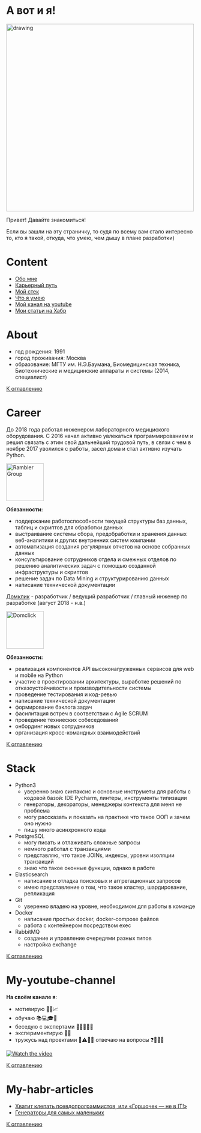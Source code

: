 # А вот и я!
<p>
<img src="https://sun9-40.userapi.com/impg/c854220/v854220417/177618/CNRgoIT-Hnk.jpg?size=1280x720&quality=96&sign=ba7063584c8305e0084f172e19bbbe6e&type=album" alt="drawing" width="500"/>
</p>
<p>Привет! Давайте знакомиться!</p>

<p>
Если вы зашли на эту страничку, то судя по всему вам стало интересно то, кто я такой, откуда, что умею, чем дышу в 
плане разработки)</p>

# Content
- [Обо мне](#about)
- [Карьерный путь](#career)
- [Мой стек](#stack)
- [Что я умею](#skills)
- [Мой канал на youtube](#my-youtube-channel)
- [Мои статьи на Хабр](#my-habr-articles)

# About
- год рождения: 1991
- город проживания: Москва
- образование: МГТУ им. Н.Э.Баумана, Биомедицинская техника, Биотехнические и медицинские аппараты и системы (2014, специалист)

[К оглавлению](#about)

# Career
До 2018 года работал инженером лабораторного медициского оборудования. С 2016 начал активно увлекаться программированием 
и решил связать с этим свой дальнейший трудовой путь, в связи с чем в ноябре 2017 уволился с работы, засел дома и 
стал активно изучать Python.
<p>
<a href="https://rambler-co.ru/"><img alt="Rambler Group" src="https://static.tildacdn.com/tild3230-6533-4234-b861-386363356133/logo.png"
         width=100"></a>
</p>
<div><b>Обязанности:</b></div>
<p>

- поддержание работоспособности текущей структуры баз данных, таблиц и скриптов для обработки данных
- выстраивание системы сбора, предобработки и хранения данных веб-аналитики и других внутренних систем компании
- автоматизация создания регулярных отчетов на основе собранных данных
- консультирование сотрудников отдела и смежных отделов по решению аналитических задач с помощью созданной инфраструктуры и скриптов
- решение задач по Data Mining и структурированию данных
- написание технической документации

</p>

<a href=https://domclick.ru/>Домклик</a> - разработчик / ведущий разработчик / главный инженер по разработке (август 2018 - н.в.)
<p>
<a href="https://www.domclick.ru"><img alt="Domclick" src="https://domclick.ru/homepage-confered/og_logo_new.png"
         width=100"></a>
</p>
<p><b>Обязанности:</b></p>

- реализация компонентов API высоконагруженных сервисов для web и mobile на Python
- участие в проектировании архитектуры, выработке решений по отказоустойчивости и производительности системы
- проведение тестирования и код-ревью
- написание технической документации
- формирование бэклога задач
- фасилитация встреч в соответствии с Agile SCRUM
- проведение техниеских собеседований
- онбординг новых сотрудников
- организация кросс-командных взаимодействий

[К оглавлению](#about)

# Stack
- Python3
    - уверенно знаю синтаксис и основные инструметы для работы с кодовой базой: IDE Pycharm, линтеры, инструменты 
    типизации
    - генераторы, декораторы, менеджеры контекста для меня не проблема
    - могу рассказать и показать на практике что такое ООП и зачем оно нужно
    - пишу много асинхронного кода
- PostgreSQL
    - могу писать и отлаживать сложные запросы
    - немного работал с транзакциями
    - представляю, что такое JOINs, индексы, уровни изоляции транзакций
    - знаю что такое оконные функции, однако в работе 
- Elasticsearch
    - написание и отладка поисковых и аггрегационных запросов
    - имею представление о том, что такое кластер, шардирование, репликация
- Git
    - уверенно владею на уровне, необходимом для работы в команде
- Docker
    - написание простых docker, docker-compose файлов
    - работа с контейнером посредством exec
- RabbitMQ
    - создание и управление очередями разных типов
    - настройка exchange
    
[К оглавлению](#about)

# My-youtube-channel

**На своём канале я**:
- мотивирую 🏃🙌📈 
- обучаю 📚💻🎓🎒
- беседую с экспертами 📣🐻🐺🐘🐍
- экспериментирую 🔭🔬
- тружусь над проектами 🚧⚠️🚜👷
отвечаю на вопросы ❓🙇💬😸

[![Watch the video](https://img.youtube.com/vi/IIhyAIeospA/maxresdefault.jpg)](https://youtu.be/IIhyAIeospA)

[К оглавлению](#about)

# My-habr-articles
- <a href=https://habr.com/ru/company/domclick/blog/572272/>Хватит клепать псевдопрограммистов, или «Горшочек — не в IT!»</a>
- <a href=https://habr.com/ru/company/domclick/blog/560300/>Генераторы для самых маленьких</a>

[К оглавлению](#about)